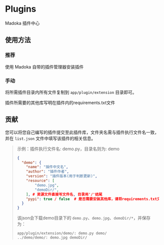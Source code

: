 # Plugins
Madoka 插件中心

## 使用方法

### 推荐

使用 Madoka 自带的插件管理器安装插件

### 手动

将所需插件目录内所有文件复制到 `app/plugin/extension` 目录即可。

插件所需要的其他库写明在插件内的requirements.txt文件

## 贡献

您可以将您自己编写的插件提交至此插件库，文件夹名需与插件执行文件名一致，并在 `list.json` 文件中填写该插件的相关信息。

> 示例：插件执行文件名: demo.py，目录名则为: demo
> ``` json
> {
>   "demo": {
>     "name": "插件中文名",
>     "author": "插件作者",
>     "version": "插件版本(用于判断更新)",
>     "resource": [
>         "demo.jpg",
>         "demoDir/",
>     ], # 资源文件直接写文件名, 目录用'/'结尾
>     "pypi": true / false  # 是否需要安装其他库，请将requirements.txt文件直接放入该目录
>   }
> }
> ```
> 该json会下载demo目录下的 `demo.py`、`demo.jpg`、`demoDir/*`，并保存为：
> ```
> app/plugin/extension/demo/: demo.py demo/
> ../demo/demo/: demo.jpg demoDir/